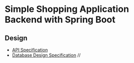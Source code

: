 # Simple Shopping Application Backend with Spring Boot

## Design

- [API Specification](documents/design/api.md)
- [Database Design Specification](documents/design/database.md)
//